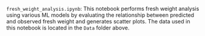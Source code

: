 `fresh_weight_analysis.ipynb`: This notebook performs fresh weight analysis using various ML models by evaluating the relationship between predicted and observed fresh weight and generates scatter plots. The data used in this notebook is located in the `Data` folder above.
